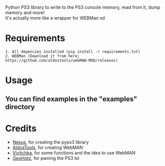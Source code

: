Python PS3 library to write to the PS3 console memory, read from it, dump memory and more! <br>
It's actually more like a wrapper for WEBMan xd

# Requirements
```
1. All depencies installed (pip install -r requirements.txt)
2. WEBMan (Download it from here; https://github.com/aldostools/webMAN-MOD/releases)
```

# Usage
## You can find examples in the "examples" directory

# Credits
- [Nexus](https://github.com/Nexuzzzz), for creating the pyps3 library
- [AldosTools](https://github.com/aldostools), for creating WebMAN
- [Vivitchka](https://github.com/inthecatsdreams), for some functions and the idea to use WebMAN 
- [GeoHotz](https://github.com/geohot), for pwning the PS3 lol
